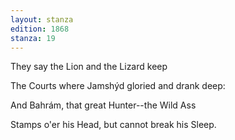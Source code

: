 ```yaml
---
layout: stanza
edition: 1868
stanza: 19
---
```


They say the Lion and the Lizard keep

The Courts where Jamshýd gloried and drank deep:

And Bahrám, that great Hunter--the Wild Ass

Stamps o'er his Head, but cannot break his Sleep.